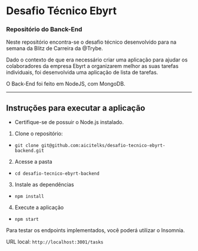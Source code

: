 # Desafio Técnico Ebyrt
### Repositório do Banck-End

Neste repositório encontra-se o desafio técnico desenvolvido para na semana da Blitz de Carreira da @Trybe.

Dado o contexto de que era necessário criar uma aplicação para ajudar os colaboradores da empresa Ebyrt a  organizarem melhor as suas tarefas individuais, foi desenvolvida uma aplicação de lista de tarefas.

O Back-End foi feito em NodeJS, com MongoDB.

---

## Instruções para executar a aplicação
- Certifique-se de possuir o Node.js instalado.

1. Clone o repositório:
  * `git clone git@github.com:aicitelks/desafio-tecnico-ebyrt-backend.git`

2. Acesse a pasta
  * `cd desafio-tecnico-ebyrt-backend`

3. Instale as dependências
  * `npm install`

4. Execute a aplicação
  * `npm start`

Para testar os endpoints implementados, você poderá utilizar o Insomnia.

URL local: ```http://localhost:3001/tasks```

